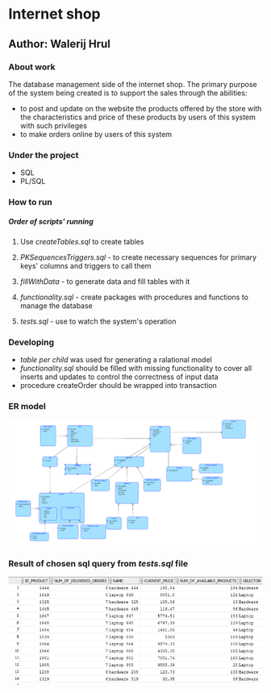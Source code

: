 # Internet shop
## Author: Walerij Hrul

### About work
  The database management side of the internet shop. 
  The primary purpose of the system being created is to support the sales through the abilities:
  * to post and update on the website the products offered by the store with the characteristics and price of these products by users of this system with such privileges
  * to make orders online by users of this system 

### Under the project
* SQL
* PL/SQL

### How to run
##### Order of scripts' running
1. Use *createTables.sql* to create tables
2. *PKSequencesTriggers.sql* - to create necessary sequences for primary keys' columns and triggers to call them
3. *fillWithData* - to generate data and fill tables with it
4. *functionality.sql* - create packages with procedures and functions to manage the database 

5. *tests.sql* - use to watch the system's operation
 
### Developing
* *table per child* was used for generating a ralational model
* *functionality.sql* should be filled with missing functionality to cover all inserts and updates to control the correctness of input data
* procedure createOrder should be wrapped into transaction

### ER model
![erModel](img/erModel.png)
### Result of chosen sql query from *tests.sql* file
![sql1](img/sql1.png)